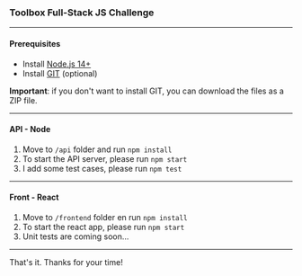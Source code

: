 ### Toolbox Full-Stack JS Challenge

---

#### Prerequisites
- Install [Node.js 14+](https://nodejs.org/es/download/)
- Install [GIT](https://git-scm.com/downloads) (optional)

**Important**: if you don't want to install GIT, you can download the files as a ZIP file.

---

#### API - Node

1. Move to ```/api``` folder and run ```npm install```
2. To start the API server, please run ```npm start```
3. I add some test cases, please run ```npm test```

---

#### Front - React

1. Move to ```/frontend``` folder en run ```npm install```
2. To start the react app, please run ```npm start```
3. Unit tests are coming soon...

---

That's it. Thanks for your time!
